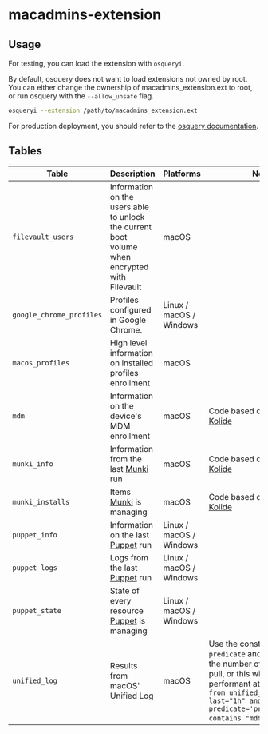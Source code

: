 # macadmins-extension

## Usage

For testing, you can load the extension with `osqueryi`.

By default, osquery does not want to load extensions not owned by root. You can either change the ownership of macadmins_extension.ext to root, or run osquery with the `--allow_unsafe` flag.

```bash
osqueryi --extension /path/to/macadmins_extension.ext
```

For production deployment, you should refer to the [osquery documentation](https://osquery.readthedocs.io/en/stable/deployment/extensions/).

## Tables

| Table                    | Description                                                                                   | Platforms               | Notes                                                                                                                                                                                                                               |
| ------------------------ | --------------------------------------------------------------------------------------------- | ----------------------- | ----------------------------------------------------------------------------------------------------------------------------------------------------------------------------------------------------------------------------------- |
| `filevault_users`        | Information on the users able to unlock the current boot volume when encrypted with Filevault | macOS                   |                                                                                                                                                                                                                                     |
| `google_chrome_profiles` | Profiles configured in Google Chrome.                                                         | Linux / macOS / Windows |                                                                                                                                                                                                                                     |
| `macos_profiles`         | High level information on installed profiles enrollment                                       | macOS                   |
| `mdm`                    | Information on the device's MDM enrollment                                                    | macOS                   | Code based on work by [Kolide](https://github.com/kolide/launcher)                                                                                                                                                                  |
| `munki_info`             | Information from the last [Munki](https://github.com/munki/munki) run                         | macOS                   | Code based on work by [Kolide](https://github.com/kolide/launcher)                                                                                                                                                                  |
| `munki_installs`         | Items [Munki](https://github.com/munki/munki) is managing                                     | macOS                   | Code based on work by [Kolide](https://github.com/kolide/launcher)                                                                                                                                                                  |
| `puppet_info`            | Information on the last [Puppet](https://puppetlabs.com) run                                  | Linux / macOS / Windows |                                                                                                                                                                                                                                     |
| `puppet_logs`            | Logs from the last [Puppet](https://puppetlabs.com) run                                       | Linux / macOS / Windows |                                                                                                                                                                                                                                     |
| `puppet_state`           | State of every resource [Puppet](https://puppetlabs.com) is managing                          | Linux / macOS / Windows |                                                                                                                                                                                                                                     |
| `unified_log`            | Results from macOS' Unified Log                                                               | macOS                   | Use the constraints `predicate` and `last` to limit the number of results you pull, or this will not be very performant at all (`select * from unified_log where last="1h" and predicate='processImagePath contains "mdmclient"';`) |
